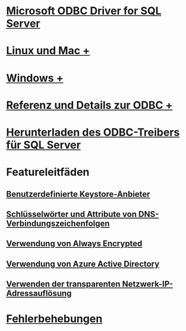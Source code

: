 # [Microsoft ODBC Driver for SQL Server](microsoft-odbc-driver-for-sql-server.md)

# [Linux und Mac +](linux-mac/system-requirements.md)
# [Windows +](windows/microsoft-odbc-driver-for-sql-server-on-windows.md)

# [Referenz und Details zur ODBC +](../../odbc/microsoft-open-database-connectivity-odbc.md)
# [Herunterladen des ODBC-Treibers für SQL Server](download-odbc-driver-for-sql-server.md)

# Featureleitfäden
## [Benutzerdefinierte Keystore-Anbieter](custom-keystore-providers.md)
## [Schlüsselwörter und Attribute von DNS-Verbindungszeichenfolgen](dsn-connection-string-attribute.md)
## [Verwendung von Always Encrypted](using-always-encrypted-with-the-odbc-driver.md)
## [Verwendung von Azure Active Directory](using-azure-active-directory.md)
## [Verwenden der transparenten Netzwerk-IP-Adressauflösung](using-transparent-network-ip-resolution.md)

# [Fehlerbehebungen](bug-fixes.md)
